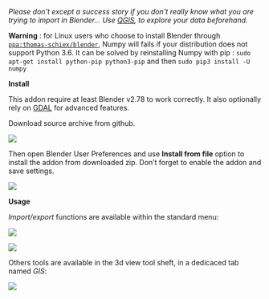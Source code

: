 *Please don't except a success story if you don't really know what you are trying to import in Blender... Use [QGIS](http://www.qgis.org), to explore your data beforehand.*

**Warning** : for Linux users who choose to install Blender through [`ppa:thomas-schiex/blender`](https://launchpad.net/~thomas-schiex/+archive/ubuntu/blender), Numpy will fails if your distribution does not support Python 3.6. It can be solved by reinstalling Numpy with pip : `sudo apt-get install python-pip python3-pip` and then `sudo pip3 install -U numpy`

**Install**

This addon require at least Blender v2.78 to work correctly. It also optionally rely on [GDAL](https://github.com/domlysz/BlenderGIS/wiki/How-to-install-GDAL) for advanced features.

Download source archive from github.

![](https://raw.githubusercontent.com/wiki/domlysz/blenderGIS/images/install_git_download.jpg)

Then open Blender User Preferences and use **Install from file** option to install the addon from downloaded zip. Don’t forget to enable the addon and save settings.

![](https://raw.githubusercontent.com/wiki/domlysz/blenderGIS/images/install_from_file.jpg)

**Usage**

*Import/export* functions are available within the standard menu:

![](https://raw.githubusercontent.com/wiki/domlysz/blenderGIS/images/menu_import.jpg)

![](https://raw.githubusercontent.com/wiki/domlysz/blenderGIS/images/menu_export.jpg)

Others tools are available in the 3d view tool sheft, in a dedicaced tab named *GIS*:

![](https://raw.githubusercontent.com/wiki/domlysz/blenderGIS/images/install_tools_tab_gis.jpeg)
